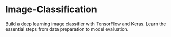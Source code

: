 # Image-Classification
Build a deep learning image classifier with TensorFlow and Keras. Learn the essential steps from data preparation to model evaluation.
